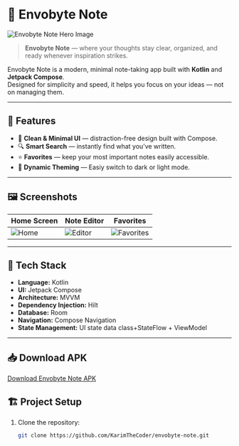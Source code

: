 # 📝 Envobyte Note

![Envobyte Note Hero Image](https://i.postimg.cc/fb0N6WbJ/Hero.png)

> **Envobyte Note** — where your thoughts stay clear, organized, and ready whenever inspiration strikes.

Envobyte Note is a modern, minimal note-taking app built with **Kotlin** and **Jetpack Compose**.  
Designed for simplicity and speed, it helps you focus on your ideas — not on managing them.

---

## 🚀 Features

- 🧠 **Clean & Minimal UI** — distraction-free design built with Compose.  
- 🔍 **Smart Search** — instantly find what you’ve written.  
- ⭐ **Favorites** — keep your most important notes easily accessible.  
- 🎨 **Dynamic Theming** — Easiy switch to dark or light mode.  
 

---

## 🖼️ Screenshots

| Home Screen | Note Editor | Favorites |
|--------------|--------------|-----------|
| ![Home](https://i.postimg.cc/V6Q81yS5/Home.jpg) | ![Editor](https://i.postimg.cc/XJSb3MZq/Edit.jpg) | ![Favorites](https://i.postimg.cc/3R5T7Myd/Favorite.jpg) |

---

## 🧩 Tech Stack

- **Language:** Kotlin  
- **UI:** Jetpack Compose  
- **Architecture:** MVVM  
- **Dependency Injection:** Hilt  
- **Database:** Room  
- **Navigation:** Compose Navigation  
- **State Management:** UI state data class+StateFlow + ViewModel  

---

## 📥 Download APK

[Download Envobyte Note APK](https://github.com/KarimTheCoder/EnvoByteNote/releases/download/v1.0/app-debug.apk)




## 🏗️ Project Setup

1. Clone the repository:
   ```bash
   git clone https://github.com/KarimTheCoder/envobyte-note.git
